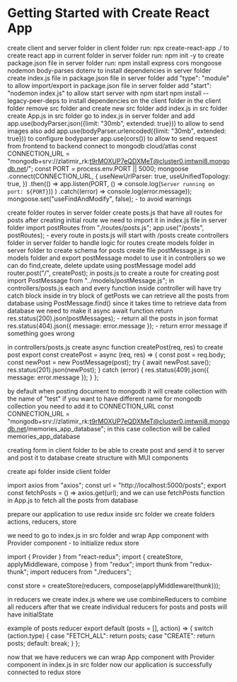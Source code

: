 # Getting Started with Create React App

create client and server folder
in client folder run: npx create-react-app ./ to create react app in current folder
in server folder run: npm init -y to create package.json file
in server folder run: npm install express cors mongoose nodemon body-parses dotenv to install dependencies
in server folder create index.js file
in package.json file in server folder add "type": "module" to allow import/export
in package.json file in server folder add "start": "nodemon index.js" to allow start server with npm start
npm install --legacy-peer-deps to install dependencies on the client folder
in the client folder remove src folder and create new src folder
add index.js in src folder
create App.js in src folder
go to index.js in server folder and add app.use(bodyParser.json({limit: "30mb", extended: true})) to allow to send images
also add app.use(bodyParser.urlencoded({limit: "30mb", extended: true})) to configure bodyparser
app.use(cors()) to allow to send request from frontend to backend
connect to mongodb cloud/atlas
const CONNECTION_URL =
"mongodb+srv://zlatimir_rk:t9rMOXUP7eQDXMeT@cluster0.jmtwni8.mongodb.net/";
const PORT = process.env.PORT || 5000;
mongoose
.connect(CONNECTION_URL, {
useNewUrlParser: true,
useUnifiedTopology: true,
})
.then(() =>
app.listen(PORT, () => console.log(`Server running on port: ${PORT}`))
)
.catch((error) => console.log(error.message));
mongoose.set("useFindAndModify", false); - to avoid warnings

create folder routes in server folder
create posts.js that have all routes for posts
after creating initial route we need to import it in index.js file in server folder
import postRoutes from "./routes/posts.js";
app.use("/posts", postRoutes); - every route in posts.js will start with /posts
create controllers folder in server folder to handle logic for routes
create models folder in server folder to create schema for posts
create file postMessage.js in models folder and export postMessage model to use it in controllers
so we can do find,create, delete update using postMessage model
add router.post("/", createPost); in posts.js to create a route for creating post
import PostMessage from "../models/postMessage.js"; in controllers/posts.js
each and every function inside controller will have try catch block inside
in try block of getPosts we can retrieve all the posts from database using PostMessage.find()
since it takes time to retrieve data from database we need to make it async await function
return res.status(200).json(postMessages); - return all the posts in json format
res.status(404).json({ message: error.message }); - return error message if something goes wrong

in controllers/posts.js create async function createPost(req, res) to create post
export const createPost = async (req, res) => {
const post = req.body;
const newPost = new PostMessage(post);
try {
await newPost.save();
res.status(201).json(newPost);
} catch (error) {
res.status(409).json({ message: error.message });
}
};

by default when posting document to mongodb it will create collection with the name of "test"
if you want to have different name for mongodb collection you need to add it to CONNECTION_URL
const CONNECTION_URL =
"mongodb+srv://zlatimir_rk:t9rMOXUP7eQDXMeT@cluster0.jmtwni8.mongodb.net/memories_app_database";
in this case collection will be called memories_app_database

creating form in client folder to be able to create post and send it to server and post it to database
create structure with MUI components

create api folder inside client folder

import axios from "axios";
const url = "http://localhost:5000/posts";
export const fetchPosts = () => axios.get(url);
and we can use fetchPosts function in App.js to fetch all the posts from database

prepare our application to use redux
inside src folder we create folders actions, reducers, store

we need to go to index.js in src folder and wrap App component with Provider component - to initialize redux store

import { Provider } from "react-redux";
import { createStore, applyMiddleware, compose } from "redux";
import thunk from "redux-thunk";
import reducers from "./reducers";

const store = createStore(reducers, compose(applyMiddleware(thunk)));

in reducers we create index.js where we use combineReducers to combine all reducers
after that we create individual reducers for posts and posts will have initialState

example of posts reducer
export default (posts = [], action) => {
switch (action.type) {
case "FETCH_ALL":
return posts;
case "CREATE":
return posts;
default:
break;
}
};

now that we have reducers we can wrap App component with Provider component in index.js in src folder
now our application is successfully connected to redux store
